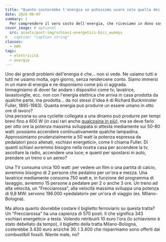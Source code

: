 ```yaml
---
title: "Quanto costerebbe l'energia se potessimo usare solo quella dei nostri muscoli?"
date: 2024-06-07
summary: |
  Per comprendere il vero costo dell'energia, che riceviamo in dono sostanzialmente gratuito dalla natura (specialmente nella forma dei combustibili fossili), è utile immaginare di poter usare solo quella prodotta dai nostri muscoli. Un contributo di Luciano Celi.
cover_image: # optional
  src: assets/post-img/schiavi-energetici-bici_wuomys
#   caption: "caption string"
classes:
  - kWh
tags:
  - elettricità
  - energia
---
```


Uno dei grandi problemi dell'energia è che... non si vede. Ne usiamo tutti e tutti ne usiamo molta, ogni giorno, senza rendercene conto. Siamo immersi in un mare di energia e ne disponiamo come più ci aggrada.  
Immaginiamo di dover far andare i dispositivi come tv, lavatrice, lavastoviglie, ecc. non con l'energia elettrica che arriva in casa prodotta da qualche parte, ma prodotta... da noi stessi (l'idea è di Richard Buckminster Fuller, 1895-1983). Quanta energia può produrre un essere umano in otto ore di lavoro?  
Una persona su una cyclette collegata a una dinamo può produrre per tempi brevi fino a 600 W (in casi rari anche [qualcosina in più](/articles/autoprodurre-l-elettricita/)), ma se deve farlo per otto ore la potenza massima sviluppata si attesta mediamente sui 50-80 watt: possiamo accendere continuativamente qualche lampadina. Approssimiamo prudenzialmente a 50 watt la potenza espressa da pedalatori poco allenati, «schiavi energetici», come li chiama Fuller. Di quanti schiavi avremmo bisogno nella nostra casa per accendere la tv, ascoltare la radio, accendere una luce; e quanti per spostarsi in auto, prendere un treno o un aereo?

Una TV consuma circa 100 watt: per vedere un film o una partita di calcio, avremmo bisogno di 2 persone che pedalino per un'ora e mezza. Una lavatrice mediamente consuma 750 watt e, in funzione del programma di lavaggio, avremmo 15 persone a pedalare per 2 o anche 3 ore. Un treno ad alta velocità, un "Frecciarossa", alla velocità massima sviluppa una potenza di 9,8 MW: servono 196.000 «pedalatori» per un'ora di viaggio (es. Milano-Bologna).

Ma allora quanto dovrebbe costare il biglietto ferroviario su questa tratta? Un "Frecciarossa" ha una capienza di 570 posti. Il che significa 343 «schiavi energetici» a testa. Volendo retribuirli 10 euro l'ora (lo schiavismo è stato debellato da tempo), il biglietto della tratta Milano-Bologna, costerebbe 3.430 euro anziché 30. I 3.400 che risparmiamo sono offerti dai combustibili fossili. Niente male, no?

<!--
  created 2024-06-07 19:08:36.564281 +0200 CEST m=+0.056263626
-->